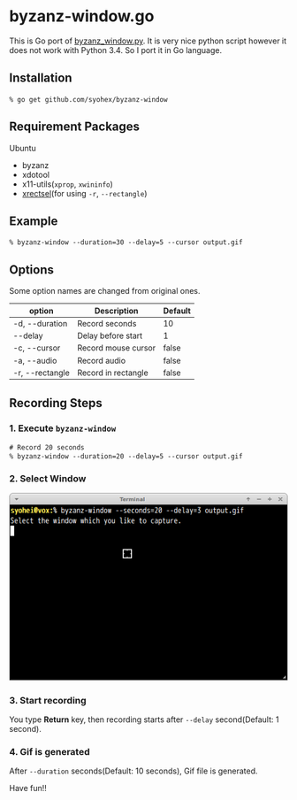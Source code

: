 # byzanz-window.go

This is Go port of [byzanz_window.py](https://gist.github.com/noamraph/8348560).
It is very nice python script however it does not work with Python 3.4.
So I port it in Go language.

## Installation

```
% go get github.com/syohex/byzanz-window
```

## Requirement Packages

Ubuntu
- byzanz
- xdotool
- x11-utils(`xprop`, `xwininfo`)
- [xrectsel](https://github.com/lolilolicon/xrectsel)(for using `-r`, `--rectangle`)

## Example

```
% byzanz-window --duration=30 --delay=5 --cursor output.gif
```

## Options

Some option names are changed from original ones.

|option          |Description         |Default |
|----------------|--------------------|--------|
|-d, --duration  |Record seconds      |10      |
|--delay         |Delay before start  |1       |
|-c, --cursor    |Record mouse cursor |false   |
|-a, --audio     |Record audio        |false   |
|-r, --rectangle |Record in rectangle |false   |

## Recording Steps

### 1. Execute `byzanz-window`

```
# Record 20 seconds
% byzanz-window --duration=20 --delay=5 --cursor output.gif
```

### 2. Select Window

![select window](image/select-window.png)

### 3. Start recording

You type **Return** key, then recording starts after `--delay` second(Default: 1 second).

### 4. Gif is generated

After `--duration` seconds(Default: 10 seconds), Gif file is generated.

Have fun!!
